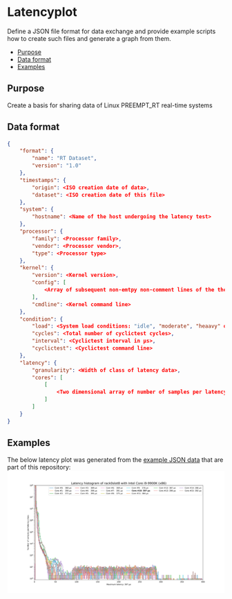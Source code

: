 # Latencyplot
Define a JSON file format for data exchange and provide example scripts how to create such files and generate a graph from them.

* [Purpose](#purpose)
* [Data format](#data-format)
* [Examples](#examples)

## Purpose
Create a basis for sharing data of Linux PREEMPT_RT real-time systems

## Data format
```json
{
    "format": {
        "name": "RT Dataset",
        "version": "1.0"
    },
    "timestamps": {
        "origin": <ISO creation date of data>,
        "dataset": <ISO creation date of this file>
    },
    "system": {
        "hostname": <Name of the host undergoing the latency test>
    },
    "processor": {
        "family": <Processor family>,
        "vendor": <Processor vendor>,
        "type": <Processor type>
    },
    "kernel": {
        "version": <Kernel version>,
        "config": [
            <Array of subsequent non-emtpy non-comment lines of the the kernel configuration>
        ],
        "cmdline": <Kernel command line>
    },
    "condition": {
        "load": <System load conditions: "idle", "moderate", "heaavy" or "brute-force">,
        "cycles": <Total number of cyclictest cycles>,
        "interval": <Cyclictest interval in µs>,
        "cyclictest": <Cyclictest command line>
    },
    "latency": {
        "granularity": <Width of class of latency data>,
        "cores": [
            [
                <Two dimensional array of number of samples per latency class and per core>  
            ]
        ]
    }
}
```

## Examples
The below latency plot was generated from the [example JSON data](https://github.com/osadl/examples/r0s8.json) that are part of this repository:
<img src="/examples/r0s8.svg" alt="Example latency plot">
